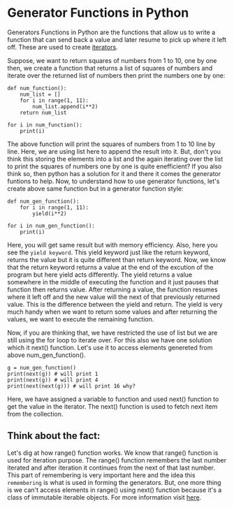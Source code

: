 # Generator Functions in Python 

Generators Functions in Python are the functions that allow us to write a function that can send back a value and later resume to pick up where it left off. These are used to create [iterators](https://www.geeksforgeeks.org/iterators-in-python/).

Suppose, we want to return squares of numbers from 1 to 10, one by one then, we create a function that returns a list of squares of numbers and iterate over the returned list of numbers then print the numbers one by one: 

```
def num_function():
    num_list = []
    for i in range(1, 11):
        num_list.append(i**2)
    return num_list

for i in num_function():
    print(i)
```
The above function will print the squares of numbers from 1 to 10 line by line. Here, we are using list here to append the result into it. But, don't you think this storing the elements into a list and the again iterating over the list to print the squares of numbers one by one is quite enefficient? If you also think so, then python has a solution for it and there it comes the generator funtions to help. Now, to understand how to use generator functions, let's create above same function but in a generator function style:

```
def num_gen_function():
    for i in range(1, 11):
        yield(i**2)

for i in num_gen_function():
    print(i)
```

Here, you will get same result but with memory efficiency. Also, here you see the `yield keyword`. This yield keyword just like the return keyword, returns the value but it is quite different than return keyword. Now, we know that the return keyword returns a value at the end of the excution of the program but here yield acts differently. The yield returns a value somewhere in the middle of executing the function and it just pauses that function then returns value. After returning a value, the function resumes where it left off and the new value will the next of that previously returned value. This is the difference between the yield and return. The yield is very much handy when we want to return some values and after returning the values, we want to execute the remaining function. 

Now, if you are thinking that, we have restricted the use of list but we are still using the for loop to iterate over. For this also we have one solution which it next() function. Let's use it to access elements genereted from above num_gen_function(). 

```
g = num_gen_function()
print(next(g)) # will print 1
print(next(g)) # will print 4
print(next(next(g))) # will print 16 why?
```
Here, we have assigned a variable to function and used next() function to get the value in the iterator. The next() function is used to fetch next item from the collection.

## Think about the fact:
Let's dig at how range() function works. We know that range() function is used for iteration purpose. The range() function remembers the last number iterated and after iteration it continues from the next of that last number. This part of remembering is very important here and the idea this `remembering` is what is used in forming the generators. But, one more thing is we can't access elements in range() using next() function because it's a class of immutable iterable objects. For more information visit [here](https://stackoverflow.com/a/13092317/12552274).